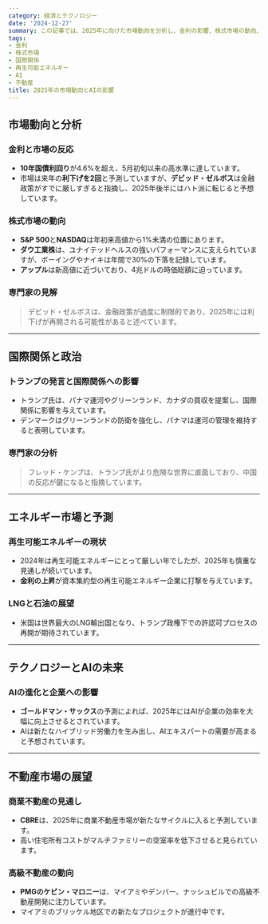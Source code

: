```yaml
---
category: 経済とテクノロジー
date: '2024-12-27'
summary: この記事では、2025年に向けた市場動向を分析し、金利の影響、株式市場の動向、国際関係、再生可能エネルギーの見通し、AIの進化、不動産市場の展望について詳しく解説します。
tags:
- 金利
- 株式市場
- 国際関係
- 再生可能エネルギー
- AI
- 不動産
title: 2025年の市場動向とAIの影響
---
```


## 市場動向と分析

### 金利と市場の反応
- **10年国債利回り**が4.6%を超え、5月初旬以来の高水準に達しています。
- 市場は来年の**利下げを2回**と予測していますが、**デビッド・ゼルボス**は金融政策がすでに厳しすぎると指摘し、2025年後半にはハト派に転じると予想しています。

### 株式市場の動向
- **S&P 500**と**NASDAQ**は年初来高値から1%未満の位置にあります。
- **ダウ工業株**は、ユナイテッドヘルスの強いパフォーマンスに支えられていますが、ボーイングやナイキは年間で30%の下落を記録しています。
- **アップル**は新高値に近づいており、4兆ドルの時価総額に迫っています。

### 専門家の見解
> デビッド・ゼルボスは、金融政策が過度に制限的であり、2025年には利下げが再開される可能性があると述べています。

---

## 国際関係と政治

### トランプの発言と国際関係への影響
- トランプ氏は、パナマ運河やグリーンランド、カナダの買収を提案し、国際関係に影響を与えています。
- デンマークはグリーンランドの防衛を強化し、パナマは運河の管理を維持すると表明しています。

### 専門家の分析
> フレッド・ケンプは、トランプ氏がより危険な世界に直面しており、中国の反応が鍵になると指摘しています。

---

## エネルギー市場と予測

### 再生可能エネルギーの現状
- 2024年は再生可能エネルギーにとって厳しい年でしたが、2025年も慎重な見通しが続いています。
- **金利の上昇**が資本集約型の再生可能エネルギー企業に打撃を与えています。

### LNGと石油の展望
- 米国は世界最大のLNG輸出国となり、トランプ政権下での許認可プロセスの再開が期待されています。

---

## テクノロジーとAIの未来

### AIの進化と企業への影響
- **ゴールドマン・サックス**の予測によれば、2025年にはAIが企業の効率を大幅に向上させるとされています。
- AIは新たなハイブリッド労働力を生み出し、AIエキスパートの需要が高まると予想されています。

---

## 不動産市場の展望

### 商業不動産の見通し
- **CBRE**は、2025年に商業不動産市場が新たなサイクルに入ると予測しています。
- 高い住宅所有コストがマルチファミリーの空室率を低下させると見られています。

### 高級不動産の動向
- **PMGのケビン・マロニー**は、マイアミやデンバー、ナッシュビルでの高級不動産開発に注力しています。
- マイアミのブリッケル地区での新たなプロジェクトが進行中です。
